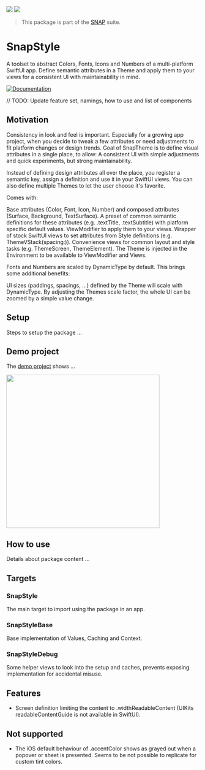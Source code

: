 <!-- Copy badges from SPI -->
[![](https://img.shields.io/endpoint?url=https%3A%2F%2Fswiftpackageindex.com%2Fapi%2Fpackages%2Fsimonnickel%2Fsnap-style%2Fbadge%3Ftype%3Dplatforms)](https://swiftpackageindex.com/simonnickel/snap-style)
[![](https://img.shields.io/endpoint?url=https%3A%2F%2Fswiftpackageindex.com%2Fapi%2Fpackages%2Fsimonnickel%2Fsnap-style%2Fbadge%3Ftype%3Dswift-versions)](https://swiftpackageindex.com/simonnickel/snap-style) 

> This package is part of the [SNAP](https://github.com/simonnickel/snap) suite.


# SnapStyle

A toolset to abstract Colors, Fonts, Icons and Numbers of a multi-platform SwiftUI app. Define semantic attributes in a Theme and apply them to your views for a consistent UI with maintainability in mind.

[![Documentation][documentation badge]][documentation] 

[documentation]: https://swiftpackageindex.com/simonnickel/snap-style/main/documentation/snapstyle
[documentation badge]: https://img.shields.io/badge/Documentation-DocC-blue

// TODO: Update feature set, namings, how to use and list of components

## Motivation

Consistency in look and feel is important. Especially for a growing app project, when you decide to tweak a few attributes or need adjustments to fit platform changes or design trends. Goal of SnapTheme is to define visual attributes in a single place, to allow: A consistent UI with simple adjustments and quick experiments, but strong maintainability.

Instead of defining design attributes all over the place, you register a semantic key, assign a definition and use it in your SwiftUI views. You can also define multiple Themes to let the user choose it's favorite.

Comes with:

Base attributes (Color, Font, Icon, Number) and composed attributes (Surface, Background, TextSurface).
A preset of common semantic definitions for these attributes (e.g. .textTitle, .textSubtitle) with platform specific default values.
ViewModifier to apply them to your views.
Wrapper of stock SwiftUI views to set attributes from Style definitions (e.g. ThemeVStack(spacing:)).
Convenience views for common layout and style tasks (e.g. ThemeScreen, ThemeElement).
The Theme is injected in the Environment to be available to ViewModifier and Views.

Fonts and Numbers are scaled by DynamicType by default. This brings some additional benefits:

UI sizes (paddings, spacings, ...) defined by the Theme will scale with DynamicType.
By adjusting the Themes scale factor, the whole UI can be zoomed by a simple value change.

## Setup

Steps to setup the package ...


## Demo project

The [demo project](/PackageDemo) shows ...

<img src="/screenshot.png" height="400">


## How to use

Details about package content ...


## Targets

### SnapStyle
The main target to import using the package in an app.

### SnapStyleBase
Base implementation of Values, Caching and Context.

### SnapStyleDebug
Some helper views to look into the setup and caches, prevents exposing implementation for accidental misuse.


## Features
 - Screen definition limiting the content to \.widthReadableContent (UIKits readableContentGuide is not available in SwiftUI).

## Not supported
- The iOS default behaviour of .accentColor shows as grayed out when a popover or sheet is presented. Seems to be not possible to replicate for custom tint colors. 
